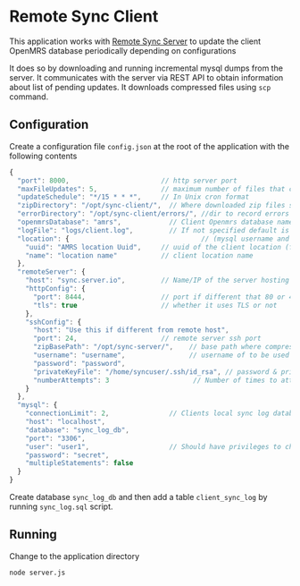 # Remote Sync Client
This application works with [Remote Sync Server](https://github.com/AMPATH/ampath-remote-sync-server)
to update the client OpenMRS database periodically depending on configurations

It does so by downloading and running incremental mysql dumps from the server. It communicates with
the server via REST API to obtain information about list of pending updates. It downloads compressed
files using `scp` command.

## Configuration
Create a configuration file `config.json` at the root of the application with the following contents
```javascript
{
  "port": 8000,                       // http server port
  "maxFileUpdates": 5,                // maximum number of files that can be downloaded at once
  "updateSchedule": "*/15 * * *",     // In Unix cron format
  "zipDirectory": "/opt/sync-client/",  // Where downloaded zip files should be stored (ensure proper permissions)
  "errorDirectory": "/opt/sync-client/errors/", //dir to record errors on client
  "openmrsDatabase": "amrs",            // Client Openmrs database name to be updated 
  "logFile": "logs/client.log",         // If not specified default is logs/client.log relative to app dir
  "location": {                                 // (mysql username and password should access to this database)
    "uuid": "AMRS location Uuid",     // uuid of the client location (from openmrs.location)
    "name": "location name"           // client location name
  },
  "remoteServer": {
    "host": "sync.server.io",         // Name/IP of the server hosting the http server
    "httpConfig": {
      "port": 8444,                   // port if different that 80 or 443
      "tls": true                     // whether it uses TLS or not
    },
    "sshConfig": {
      "host": "Use this if different from remote host",
      "port": 24,                     // remote server ssh port   
      "zipBasePath": "/opt/sync-server/",    // base path where compressed files to be downloaded are stored (on the server)
      "username": "username",                // username of to be used with scp command
      "password": "password",                
      "privateKeyFile": "/home/syncuser/.ssh/id_rsa", // password & privateKeyFile are mutually exclusive
      "numberAttempts": 3                     // Number of times to attempt downloads in case of failure
    }
  },
  "mysql": {
    "connectionLimit": 2,               // Clients local sync log database configurations
    "host": "localhost",
    "database": "sync_log_db",
    "port": "3306",
    "user": "user1",                    // Should have privileges to change global variable values.
    "password": "secret",
    "multipleStatements": false
  }
}
```

Create database `sync_log_db` and then add a table `client_sync_log` by running `sync_log.sql` script.

## Running
Change to the application directory

`node server.js`
